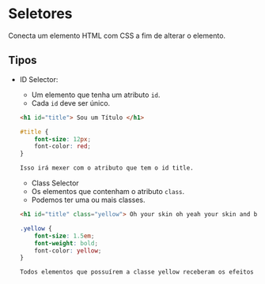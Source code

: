 # Seletores

Conecta um elemento HTML com CSS a fim de alterar o elemento.

## Tipos

* ID Selector:
    - Um elemento que tenha um atributo `id`.
    - Cada `id` deve ser único.

    
    ```HTML    
    <h1 id="title"> Sou um Título </h1>  
    ```

    ```CSS
    #title {
        font-size: 12px;
        font-color: red;
    }

    Isso irá mexer com o atributo que tem o id title.       
    ```

    * Class Selector
    - Os elementos que contenham o atributo `class`.
    - Podemos ter uma ou mais classes.

    ```HTML
    <h1 id="title" class="yellow"> Oh your skin oh yeah your skin and bones. Turn into something beautiful... </h1>    
    ```
    ```CSS
    .yellow {
        font-size: 1.5em;
        font-weight: bold;
        font-color: yellow;
    }

    Todos elementos que possuírem a classe yellow receberam os efeitos aplicados do css.
    ```

    

